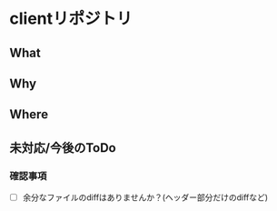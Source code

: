 # clientリポジトリ
## What <!-- このPRで何をしましたか？ -->

## Why <!-- なぜそれをしましたか？ -->

## Where <!-- どこを変更しましたか? -->

## 未対応/今後のToDo <!-- 未対応/今後やる必要があることを記載してください。 -->


### 確認事項 <!-- このPRを出す前に、再度確認してください。 -->
+ [ ] 余分なファイルのdiffはありませんか？(ヘッダー部分だけのdiffなど)
